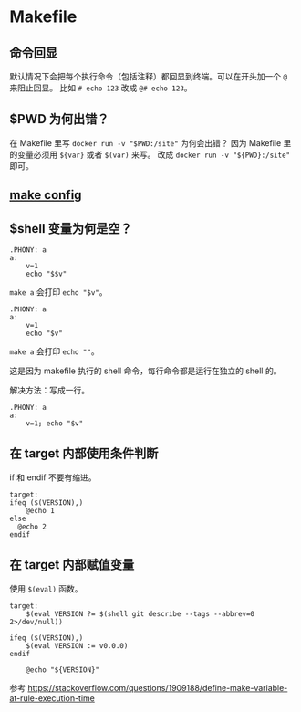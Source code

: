 # Makefile
<!-- editorconfig-checker-disable-file -->

## 命令回显

默认情况下会把每个执行命令（包括注释）都回显到终端。可以在开头加一个 `@` 来阻止回显。
比如 `# echo 123` 改成 `@# echo 123`。


## $PWD 为何出错？

在 Makefile 里写 `docker run -v "$PWD:/site"` 为何会出错？
因为 Makefile 里的变量必须用 `${var}` 或者 `$(var)` 来写。
改成 `docker run -v "${PWD}:/site"` 即可。

## [make config](../linux/kconfig.md)

## $shell 变量为何是空？

```make
.PHONY: a
a:
	v=1
	echo "$$v"
```

`make a` 会打印 `echo "$v"`。

```make
.PHONY: a
a:
	v=1
	echo "$v"
```

`make a` 会打印 `echo ""`。

这是因为 makefile 执行的 shell 命令，每行命令都是运行在独立的 shell 的。

解决方法：写成一行。

```make
.PHONY: a
a:
	v=1; echo "$v"
```

## 在 target 内部使用条件判断

if 和 endif 不要有缩进。

```make
target:
ifeq ($(VERSION),)
	@echo 1
else
  @echo 2
endif
```

## 在 target 内部赋值变量

使用 `$(eval)` 函数。

```make
target:
	$(eval VERSION ?= $(shell git describe --tags --abbrev=0 2>/dev/null))

ifeq ($(VERSION),)
	$(eval VERSION := v0.0.0)
endif

	@echo "${VERSION}"
```

参考 https://stackoverflow.com/questions/1909188/define-make-variable-at-rule-execution-time
